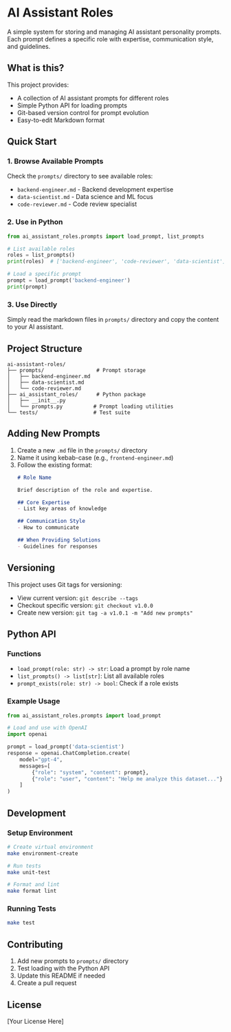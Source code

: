 # AI Assistant Roles

A simple system for storing and managing AI assistant personality prompts. Each prompt defines a specific role with expertise, communication style, and guidelines.

## What is this?

This project provides:
- A collection of AI assistant prompts for different roles
- Simple Python API for loading prompts
- Git-based version control for prompt evolution
- Easy-to-edit Markdown format

## Quick Start

### 1. Browse Available Prompts

Check the `prompts/` directory to see available roles:
- `backend-engineer.md` - Backend development expertise
- `data-scientist.md` - Data science and ML focus
- `code-reviewer.md` - Code review specialist

### 2. Use in Python

```python
from ai_assistant_roles.prompts import load_prompt, list_prompts

# List available roles
roles = list_prompts()
print(roles)  # ['backend-engineer', 'code-reviewer', 'data-scientist']

# Load a specific prompt
prompt = load_prompt('backend-engineer')
print(prompt)
```

### 3. Use Directly

Simply read the markdown files in `prompts/` directory and copy the content to your AI assistant.

## Project Structure

```
ai-assistant-roles/
├── prompts/                 # Prompt storage
│   ├── backend-engineer.md
│   ├── data-scientist.md
│   └── code-reviewer.md
├── ai_assistant_roles/      # Python package
│   ├── __init__.py
│   └── prompts.py          # Prompt loading utilities
└── tests/                  # Test suite
```

## Adding New Prompts

1. Create a new `.md` file in the `prompts/` directory
2. Name it using kebab-case (e.g., `frontend-engineer.md`)
3. Follow the existing format:
   ```markdown
   # Role Name
   
   Brief description of the role and expertise.
   
   ## Core Expertise
   - List key areas of knowledge
   
   ## Communication Style
   - How to communicate
   
   ## When Providing Solutions
   - Guidelines for responses
   ```

## Versioning

This project uses Git tags for versioning:
- View current version: `git describe --tags`
- Checkout specific version: `git checkout v1.0.0`
- Create new version: `git tag -a v1.0.1 -m "Add new prompts"`

## Python API

### Functions

- `load_prompt(role: str) -> str`: Load a prompt by role name
- `list_prompts() -> list[str]`: List all available roles
- `prompt_exists(role: str) -> bool`: Check if a role exists

### Example Usage

```python
from ai_assistant_roles.prompts import load_prompt

# Load and use with OpenAI
import openai

prompt = load_prompt('data-scientist')
response = openai.ChatCompletion.create(
    model="gpt-4",
    messages=[
        {"role": "system", "content": prompt},
        {"role": "user", "content": "Help me analyze this dataset..."}
    ]
)
```

## Development

### Setup Environment

```bash
# Create virtual environment
make environment-create

# Run tests
make unit-test

# Format and lint
make format lint
```

### Running Tests

```bash
make test
```

## Contributing

1. Add new prompts to `prompts/` directory
2. Test loading with the Python API
3. Update this README if needed
4. Create a pull request

## License

[Your License Here]